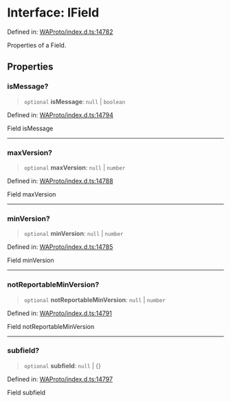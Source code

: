 # Interface: IField

Defined in: [WAProto/index.d.ts:14782](https://github.com/Fokusdotid/bail/blob/0fe6346a5ff68a74eb71890335c982b44e2da604/WAProto/index.d.ts#L14782)

Properties of a Field.

## Properties

### isMessage?

> `optional` **isMessage**: `null` \| `boolean`

Defined in: [WAProto/index.d.ts:14794](https://github.com/Fokusdotid/bail/blob/0fe6346a5ff68a74eb71890335c982b44e2da604/WAProto/index.d.ts#L14794)

Field isMessage

***

### maxVersion?

> `optional` **maxVersion**: `null` \| `number`

Defined in: [WAProto/index.d.ts:14788](https://github.com/Fokusdotid/bail/blob/0fe6346a5ff68a74eb71890335c982b44e2da604/WAProto/index.d.ts#L14788)

Field maxVersion

***

### minVersion?

> `optional` **minVersion**: `null` \| `number`

Defined in: [WAProto/index.d.ts:14785](https://github.com/Fokusdotid/bail/blob/0fe6346a5ff68a74eb71890335c982b44e2da604/WAProto/index.d.ts#L14785)

Field minVersion

***

### notReportableMinVersion?

> `optional` **notReportableMinVersion**: `null` \| `number`

Defined in: [WAProto/index.d.ts:14791](https://github.com/Fokusdotid/bail/blob/0fe6346a5ff68a74eb71890335c982b44e2da604/WAProto/index.d.ts#L14791)

Field notReportableMinVersion

***

### subfield?

> `optional` **subfield**: `null` \| \{\}

Defined in: [WAProto/index.d.ts:14797](https://github.com/Fokusdotid/bail/blob/0fe6346a5ff68a74eb71890335c982b44e2da604/WAProto/index.d.ts#L14797)

Field subfield
